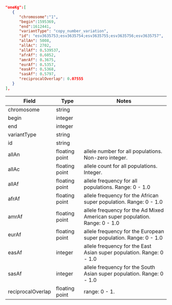 ```json
"oneKg":[
   {
      "chromosome":"1",
      "begin":1595369,
      "end":1612441,
      "variantType": "copy_number_variation",
      "id": "esv3635753;esv3635754;esv3635755;esv3635756;esv3635757",
      "allAn": 5008,
      "allAc": 2702,
      "allAf": 0.539537,
      "afrAf": 0.6052,
      "amrAf": 0.3675,
      "eurAf": 0.5357,
      "easAf": 0.5368,
      "sasAf": 0.5797,
      "reciprocalOverlap": 0.07555
   }
],
```
| Field             | Type           | Notes                                                                                                                           |
|-------------------|----------------|---------------------------------------------------------------------------------------------------------------------------------|
| chromosome        | string         |  |
| begin             | integer        |  |
| end               | integer        |  |
| variantType       | string         |  |
| id                | string         |  |
| allAn             | floating point | allele number for all populations. Non-zero integer.                                                       |
| allAc             | floating point | allele count for all populations. Integer.                                                                 |
| allAf             | floating point | allele frequency for all populations. Range: 0 - 1.0                                                       |
| afrAf             | floating point | allele frequency for the African super population. Range: 0 - 1.0                                          |
| amrAf             | floating point | allele frequency for the Ad Mixed American super population. Range: 0 - 1.0                                |
| eurAf             | floating point | allele frequency for the European super population. Range: 0 - 1.0                                         |
| easAf             | integer        | allele frequency for the East Asian super population. Range: 0 - 1.0                                       |
| sasAf             | integer        | allele frequency for the South Asian super population. Range: 0 - 1.0                                      |
| reciprocalOverlap | floating point | range: 0 - 1. |
